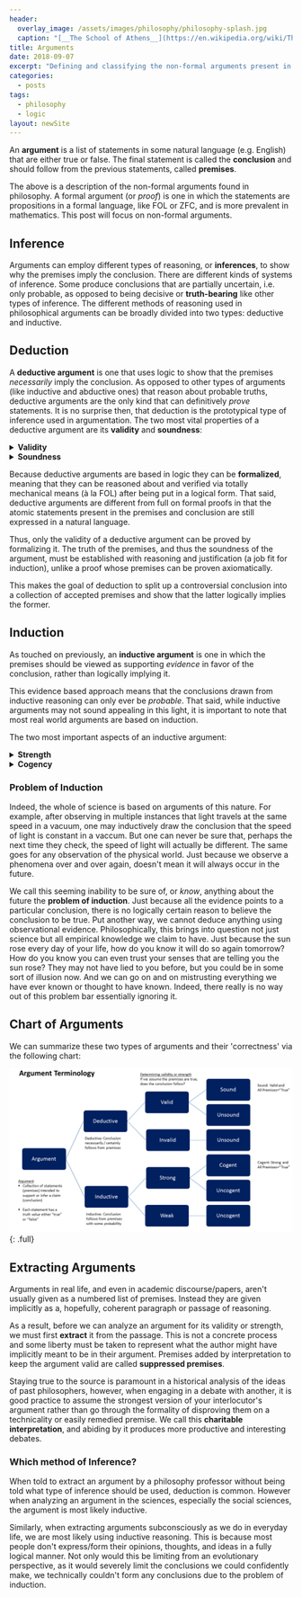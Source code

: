 ```yaml
---
header:
  overlay_image: /assets/images/philosophy/philosophy-splash.jpg
  caption: "[__The School of Athens__](https://en.wikipedia.org/wiki/The_School_of_Athens) by Raphael"
title: Arguments
date: 2018-09-07
excerpt: "Defining and classifying the non-formal arguments present in philosophy."
categories:
  - posts
tags: 
  - philosophy
  - logic
layout: newSite
---
```

<!-- original date: 2018-09-07 (everything except inductive section [plus edits]) -->

<!-- ACtualyl finished induction part 19-07-25 -->

An **argument** is a list of statements in some natural language (e.g. English) that are either true or false. The final statement is called the **conclusion** and should follow from the previous statements, called **premises**.

The above is a description of the non-formal arguments found in philosophy. A formal argument (or *proof*) is one in which the statements are propositions in a formal language, like FOL or ZFC, and is more prevalent in mathematics. This post will focus on non-formal arguments.

<!--more-->

## Inference
Arguments can employ different types of reasoning, or **inferences**, to show why the premises imply the conclusion. There are different kinds of systems of inference. Some produce conclusions that are partially uncertain, i.e. only probable, as opposed to being decisive or **truth-bearing** like other types of inference. The different methods of reasoning used in philosophical arguments can be broadly divided into two types: deductive and inductive.

## Deduction
A **deductive argument** is one that uses logic to show that the premises *necessarily* imply the conclusion. As opposed to other types of arguments (like inductive and abductive ones) that reason about probable truths, deductive arguments are the only kind that can definitively *prove* statements. It is no surprise then, that deduction is the prototypical type of inference used in argumentation. The two most vital properties of a deductive argument are its **validity** and **soundness**:

<details>
<summary><strong>Validity</strong></summary>
An argument is <b>valid</b>
 if and only if the truth of its premises <i>logically</i> imply its conclusion. Formally this means the following must hold:

$$p_1\wedge p_2\wedge\cdots\wedge p_n\rightarrow q$$

<i>Where $p_1, p_2, \cdots, p_n$ are the premises of the argument and $q$ is its conclusion.</i><p></p>

If an argument does not satisfy the above it is called <b>invalid</b> and cannot be sound.
<p></p>
</details>

<details>
<summary><strong>Soundness</strong></summary>
An argument is <b>sound</b> if and only if it is valid <i>and</i> all its premises are true. Formally the latter is:

$$p_1\wedge p_2\wedge\cdots\wedge p_n$$

<i>Where $p_1, p_2, \cdots, p_n$ are the argument's premises.</i><p></p>

Notice that these two conditions are sufficient for us to use the argument form <i>modus ponens</i>:

$$\begin{align}
(&p_1\wedge p_2\wedge\cdots\wedge p_n)\rightarrow q\\
&p_1\wedge p_2\wedge\cdots\wedge p_n\\
\therefore\ &\hline{q}\\
\end{align}$$

If an argument does not satisfy the above it is called <b>unsound</b>. A good deductive argument is a sound one.<p></p>
</details><p></p>

Because deductive arguments are based in logic they can be **formalized**, meaning that they can be reasoned about and verified via totally mechanical means (à la FOL) after being put in a logical form. That said, deductive arguments are different from full on formal proofs in that the atomic statements present in the premises and conclusion are still expressed in a natural language.

Thus, only the validity of a deductive argument can be proved by formalizing it. The truth of the premises, and thus the soundness of the argument, must be established with reasoning and justification (a job fit for induction), unlike a proof whose premises can be proven axiomatically.

This makes the goal of deduction to split up a controversial conclusion into a collection of accepted premises and show that the latter logically implies the former.

## Induction
As touched on previously, an **inductive argument** is one in which the premises should be viewed as supporting *evidence* in favor of the conclusion, rather than logically implying it.

This evidence based approach means that the conclusions drawn from inductive reasoning can only ever be *probable*. That said, while inductive arguments may not sound appealing in this light, it is important to note that most real world arguments are based on induction.

The two most important aspects of an inductive argument:

<!-- As is the nature of induction, these criterion are not so well-defined as those for deductive arguments. -->

<details>
<summary><strong>Strength</strong></summary>
An inductive argument is said to be <b>strong</b> if the conclusion is probable, when all the premises are assumed to be true. Otherwise, the argument is <b>weak</b>.
<p></p>
In this way, strength is analogous to validity in that it only concerns itself with the relationship between the premises and the conclusion.<p></p>
</details>

<details>
<summary><strong>Cogency</strong></summary>
An inductive argument is <b>cogent</b> if it is both strong and all its premises are true.
<p></p>
Just as before, we can see that this property is analogous to the soundness of a deductive argument, as it is concerned with both the 'correctness' of the argument <i>and</i> the truth of the premises. Where both taken together imply (at least probably) the conclusion.
</details>

<!-- #### Examples
Some examples of inductive arguments are generalizations:

> - 60% of the representative sample voted Democrat
- Thus, 60% of the voting population will vote Democrat

Analogies:

> -  -->

### Problem of Induction
Indeed, the whole of science is based on arguments of this nature. For example, after observing in multiple instances that light travels at the same speed in a vacuum, one may inductively draw the conclusion that the speed of light is constant in a vaccum. But one can never be sure that, perhaps the next time they check, the speed of light will actually be different. The same goes for any observation of the physical world. Just because we observe a phenomena over and over again, doesn't mean it will always occur in the future.

We call this seeming inability to be sure of, or *know*, anything about the future the **problem of induction**. Just because all the evidence points to a particular conclusion, there is no logically certain reason to believe the conclusion to be true. Put another way, we cannot deduce anything using observational evidence. Philosophically, this brings into question not just science but all empirical knowledge we claim to have. Just because the sun rose every day of your life, how do you know it will do so again tomorrow? How do you know you can even trust your senses that are telling you the sun rose? They may not have lied to you before, but you could be in some sort of illusion now. And we can go on and on mistrusting everything we have ever known or thought to have known. Indeed, there really is no way out of this problem bar essentially ignoring it.

## Chart of Arguments
We can summarize these two types of arguments and their 'correctness' via the following chart:

<!-- ![arguments](https://upload.wikimedia.org/wikipedia/commons/c/c6/Argument_terminology_used_in_logic.png) -->

![argument_types](/assets/images/philosophy/argument_types.png){: .full}

## Extracting Arguments
Arguments in real life, and even in academic discourse/papers, aren't usually given as a numbered list of premises. Instead they are given implicitly as a, hopefully, coherent paragraph or passage of reasoning.

As a result, before we can analyze an argument for its validity or strength, we must first **extract** it from the passage. This is not a concrete process and some liberty must be taken to represent what the author might have implicitly meant to be in their argument. Premises added by interpretation to keep the argument valid are called **suppressed premises**.

Staying true to the source is paramount in a historical analysis of the ideas of past philosophers, however, when engaging in a debate with another, it is good practice to assume the strongest version of your interlocutor's argument rather than go through the formality of disproving them on a technicality or easily remedied premise. We call this **charitable interpretation**, and abiding by it produces more productive and interesting debates.

### Which method of Inference?
When told to extract an argument by a philosophy professor without being told what type of inference should be used, deduction is common. However when analyzing an argument in the sciences, especially the social sciences, the argument is most likely inductive.

Similarly, when extracting arguments subconsciously as we do in everyday life, we are most likely using inductive reasoning. This is because most people don't express/form their opinions, thoughts, and ideas in a fully logical manner. Not only would this be limiting from an evolutionary perspective, as it would severely limit the conclusions we could confidently make, we technically couldn't form any conclusions due to the problem of induction.

<!-- ## Argument Forms and Fallacies -->
